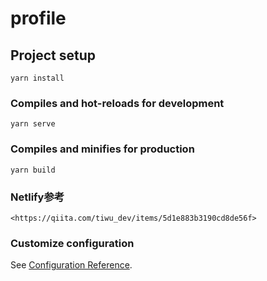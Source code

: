 # profile

## Project setup
```
yarn install
```

### Compiles and hot-reloads for development
```
yarn serve
```

### Compiles and minifies for production
```
yarn build
```

### Netlify参考
```
<https://qiita.com/tiwu_dev/items/5d1e883b3190cd8de56f>
```

### Customize configuration
See [Configuration Reference](https://cli.vuejs.org/config/).
